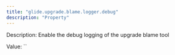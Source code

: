 ```yaml
---
title: "glide.upgrade.blame.logger.debug"
description: "Property"
---
```


Description: Enable the debug logging of the upgrade blame tool

Value: ``